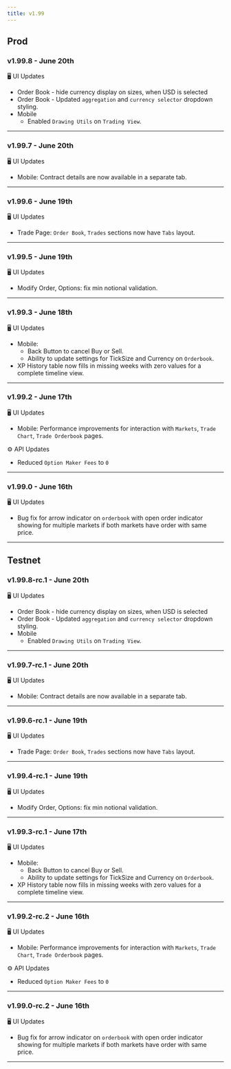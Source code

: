 ```yaml
---
title: v1.99
---
```

## Prod
### v1.99.8 - June 20th
🖥️  UI Updates 
* Order Book - hide currency display on sizes, when USD is selected
* Order Book - Updated `aggregation` and `currency selector` dropdown styling.
* Mobile
  * Enabled `Drawing Utils` on `Trading View`.
---
### v1.99.7 - June 20th
🖥️  UI Updates 
* Mobile: Contract details are now available in a separate tab.
---
### v1.99.6 - June 19th
🖥️  UI Updates 
* Trade Page: `Order Book`, `Trades` sections now have `Tabs` layout.
---
### v1.99.5 - June 19th
🖥️  UI Updates 
* Modify Order, Options: fix min notional validation.
---
### v1.99.3 - June 18th
🖥️  UI Updates 
* Mobile:
   * Back Button to cancel Buy or Sell.
   * Ability to update settings for TickSize and Currency on `Orderbook`.
* XP History table now fills in missing weeks with zero values for a complete timeline view.
---

### v1.99.2 - June 17th
🖥️  UI Updates 
* Mobile: Performance improvements for interaction with `Markets`, `Trade Chart`, `Trade Orderbook` pages.

⚙️ API Updates
* Reduced `Option Maker Fees` to `0`
---
### v1.99.0 - June 16th
🖥️  UI Updates 
* Bug fix for arrow indicator on `orderbook` with open order indicator showing for multiple markets if both markets have order with same price.
---


## Testnet
### v1.99.8-rc.1 - June 20th
🖥️  UI Updates 
* Order Book - hide currency display on sizes, when USD is selected
* Order Book - Updated `aggregation` and `currency selector` dropdown styling.
* Mobile
  * Enabled `Drawing Utils` on `Trading View`.
---
### v1.99.7-rc.1 - June 20th
🖥️  UI Updates 
* Mobile: Contract details are now available in a separate tab.
---
### v1.99.6-rc.1 - June 19th
🖥️  UI Updates 
* Trade Page: `Order Book`, `Trades` sections now have `Tabs` layout.
---
### v1.99.4-rc.1 - June 19th
🖥️  UI Updates 
* Modify Order, Options: fix min notional validation.
---
### v1.99.3-rc.1 - June 17th
🖥️  UI Updates 
* Mobile:
   * Back Button to cancel Buy or Sell.
   * Ability to update settings for TickSize and Currency on `Orderbook`.
* XP History table now fills in missing weeks with zero values for a complete timeline view.
---
### v1.99.2-rc.2 - June 16th
🖥️  UI Updates 
* Mobile: Performance improvements for interaction with `Markets`, `Trade Chart`, `Trade Orderbook` pages.

⚙️ API Updates
* Reduced `Option Maker Fees` to `0`
---
### v1.99.0-rc.2 - June 16th
🖥️  UI Updates 
* Bug fix for arrow indicator on `orderbook` with open order indicator showing for multiple markets if both markets have order with same price.
---
